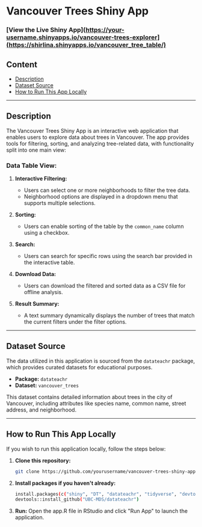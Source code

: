 # Vancouver Trees Shiny App

### [View the Live Shiny App](https://your-username.shinyapps.io/vancouver-trees-explorer](https://shirlina.shinyapps.io/vancouver_tree_table/)

## Content
- [Description](#description)
- [Dataset Source](#dataset-source)
- [How to Run This App Locally](#how-to-run-this-app-locally)

---

## Description
The Vancouver Trees Shiny App is an interactive web application that enables users to explore data about trees in Vancouver. The app provides tools for filtering, sorting, and analyzing tree-related data, with functionality split into one main view:

### Data Table View:
1. **Interactive Filtering:**
   - Users can select one or more neighborhoods to filter the tree data.
   - Neighborhood options are displayed in a dropdown menu that supports multiple selections.

2. **Sorting:**
   - Users can enable sorting of the table by the `common_name` column using a checkbox.

3. **Search:**
   - Users can search for specific rows using the search bar provided in the interactive table.

4. **Download Data:**
   - Users can download the filtered and sorted data as a CSV file for offline analysis.

5. **Result Summary:**
   - A text summary dynamically displays the number of trees that match the current filters under the filter options.

---

## Dataset Source
The data utilized in this application is sourced from the `datateachr` package, which provides curated datasets for educational purposes.

- **Package:** `datateachr`
- **Dataset:** `vancouver_trees`

This dataset contains detailed information about trees in the city of Vancouver, including attributes like species name, common name, street address, and neighborhood.

---

## How to Run This App Locally
If you wish to run this application locally, follow the steps below:

1. **Clone this repository:**
   ```bash
   git clone https://github.com/yourusername/vancouver-trees-shiny-app.git

2. **Install packages if you haven't already:**
   ```bash
   install.packages(c("shiny", "DT", "datateachr", "tidyverse", "devtools"))
   devtools::install_github("UBC-MDS/datateachr")
   
3. **Run:**
   Open the app.R file in RStudio and click "Run App" to launch the application.

